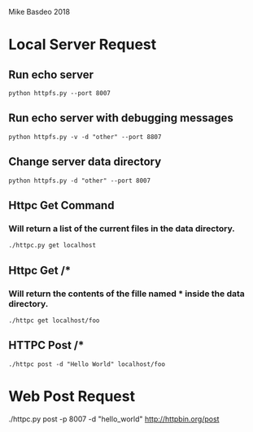 Mike Basdeo 2018

# Local Server Request

## Run echo server
`python httpfs.py --port 8007`

## Run echo server with debugging messages
`python httpfs.py -v -d "other" --port 8807`

## Change server data directory
`python httpfs.py -d "other" --port 8007`

## Httpc Get Command 
### Will return a list of the current files in the data directory.
`./httpc.py get localhost`

## Httpc Get /*
### Will return the contents of the fille named * inside the data directory.
`./httpc get localhost/foo`
 
## HTTPC Post /*
`./httpc post -d "Hello World" localhost/foo`






# Web Post Request
./httpc.py post -p 8007 -d "hello_world" http://httpbin.org/post
